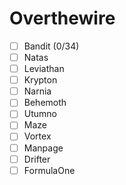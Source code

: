 # Overthewire

- [ ] Bandit (0/34)
- [ ] Natas
- [ ] Leviathan
- [ ] Krypton
- [ ] Narnia
- [ ] Behemoth
- [ ] Utumno
- [ ] Maze
- [ ] Vortex
- [ ] Manpage
- [ ] Drifter
- [ ] FormulaOne
